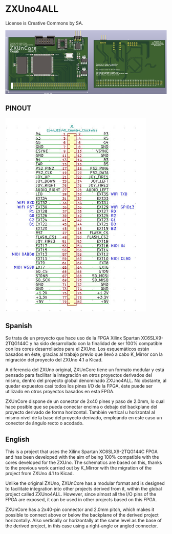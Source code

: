 # ZXUno4ALL

License is Creative Commons by SA.

![alt text](./render/ZXUnCore.png "ZXUnCore")

PINOUT
------

![alt text](./doc/PINOUT.png "ZXUnCore")


Spanish
-------

Se trata de un proyecto que hace uso de la FPGA Xilinx Spartan XC6SLX9-2TQG144C y ha sido desarrollado con la finalidad de ser 100% compatible con los cores desarrollados para el ZXUno. Los esquemáticos están basados en éste, gracias al trabajo previo que llevó a cabo K_Mirror con la migración del proyecto del ZXUno 4.1 a Kicad.

A diferencia del ZXUno original, ZXUnCore tiene un formato modular y está pensado para facilitar la integración en otros proyectos derivados del mismo, dentro del proyecto global denominado ZXUno4ALL. No obstante, al quedar expuestos casi todos los pines I/O de la FPGA, éste puede ser utilizado en otros proyectos basados en esta FPGA.

ZXUnCore dispone de un conector de 2x40 pines y paso de 2.0mm, lo cual hace posible que se pueda conectar encima o debajo del backplane del proyecto derivado de forma horizontal. También vertical u horizontal al mismo nivel de la base del proyecto derivado, empleando en este caso un conector de ángulo recto o acodado.


English
-------

This is a project that uses the Xilinx Spartan XC6SLX9-2TQG144C FPGA and has been developed with the aim of being 100% compatible with the cores developed for the ZXUno. The schematics are based on this, thanks to the previous work carried out by K_Mirror with the migration of the project from ZXUno 4.1 to Kicad.

Unlike the original ZXUno, ZXUnCore has a modular format and is designed to facilitate integration into other projects derived from it, within the global project called ZXUno4ALL. However, since almost all the I/O pins of the FPGA are exposed, it can be used in other projects based on this FPGA.

ZXUnCore has a 2x40-pin connector and 2.0mm pitch, which makes it possible to connect above or below the backplane of the derived project horizontally. Also vertically or horizontally at the same level as the base of the derived project, in this case using a right-angle or angled connector.

